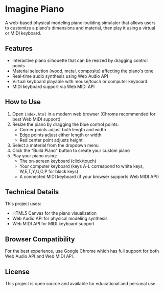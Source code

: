 # Imagine Piano

A web-based physical modeling piano-building simulator that allows users to customize a piano's dimensions and material, then play it using a virtual or MIDI keyboard.

## Features

- Interactive piano silhouette that can be resized by dragging control points
- Material selection (wood, metal, composite) affecting the piano's tone
- Real-time audio synthesis using Web Audio API
- Virtual keyboard playable with mouse/touch or computer keyboard
- MIDI keyboard support via Web MIDI API

## How to Use

1. Open `index.html` in a modern web browser (Chrome recommended for best Web MIDI support)
2. Resize the piano by dragging the blue control points:
   - Corner points adjust both length and width
   - Edge points adjust either length or width
   - Red center point adjusts height
3. Select a material from the dropdown menu
4. Click the "Build Piano" button to create your custom piano
5. Play your piano using:
   - The on-screen keyboard (click/touch)
   - Your computer keyboard (keys A-L correspond to white keys, W,E,T,Y,U,O,P for black keys)
   - A connected MIDI keyboard (if your browser supports Web MIDI API)

## Technical Details

This project uses:

- HTML5 Canvas for the piano visualization
- Web Audio API for physical modeling synthesis
- Web MIDI API for MIDI keyboard support

## Browser Compatibility

For the best experience, use Google Chrome which has full support for both Web Audio API and Web MIDI API.

## License

This project is open source and available for educational and personal use.
